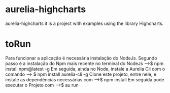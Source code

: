 # aurelia-highcharts
aurelia-highcharts it is a project with examples using the library Highcharts.


# toRun
Para funcionar a aplicação é necessária instalação do NodeJs.
Segundo passo é a instalação do Npm mais recente no terminal do NodeJs -->$ npm install npm@latest -g
Em seguida, ainda no Node, instale a Aurelia Cli com o comando --> $ npm install aurelia-cli -g
Clone este projeto, entre nele, e instale as dependências necessárias com -->$ npm install
Em seguida pode executar o Projeto com -->$ au run